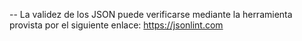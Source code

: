 -- La validez de los JSON puede verificarse mediante la herramienta provista por el siguiente enlace: https://jsonlint.com

